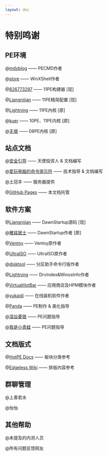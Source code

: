 ```yaml
---
layout: doc
---
```

# 特别鸣谢
## PE环境
@[mdyblog](http://bbs.wuyou.net/home.php?mod=space&uid=436204) —— PECMD作者<br>

@[slore](http://bbs.wuyou.net/home.php?mod=space&uid=166812) —— WinXShell作者<br>

@[826773297](http://bbs.wuyou.net/forum.php?mod=viewthread&tid=433820)  —— 11PE构建器 [现]<br>

@[Liangnijian](http://www.fengpe.top) —— 11PE精简配置 [现]<br>

@[Lightning](http://bbs.wuyou.net/home.php?mod=space&uid=757909)  —— 11PE内核 [原]<br>

@[kuer](http://bbs.wuyou.net/home.php?mod=space&uid=803382) —— 10PE、11PE内核 [原]<br>

@[无垠](http://bbs.wuyou.net/home.php?mod=space&uid=88517) —— 08PE内核 [原]
## 站点文档
@[安全引导](https://space.bilibili.com/556346041) —— 天使投资人 & 文档编写<br>

@[爱玩电脑的命令提示符](https://glasspe.cn) —— 技术指导 & 文档编写<br>

@土冠丰 —— 服务器提供<br>

@[GitHub Pages](https://github.com) —— 本文档托管
## 软件方案
@[Liangnijian](http://www.fengpe.top) —— DawnStartup源码 [现]<br>

@[雅铭居士](https://www.wk78.com/?2) —— DawnStartup作者 [原]<br>

@[Ventoy](https://ventoy.net) —— Ventoy原作者<br>

@[UltraISO](https://cn.ultraiso.net/) —— UltraISO原作者<br>

@[disktool](http://bbs.wuyou.net/home.php?mod=space&uid=553619) —— 分区助手命令行版作者<br>

@[Lightning](http://bbs.wuyou.net/home.php?mod=space&uid=757909) —— DrvIndex&WinosInfo作者<br>

@[VirtualHotBar](https://blog.hotpe.top) —— 应用商店及HPM模块作者<br>

@[yukaidi](https://yukaidi.top) —— 在线装机软件作者

@[Panda](https://www.pandadatech.cn) —— PE制作 & 美化指导

@[深谷憂狼](http://bbs.wuyou.net/?485210) —— PE问题指导

@[我是小青蛙](http://bbs.wuyou.net/?752347) —— PE问题指导
## 文档版式
@[HotPE Docs](https://docs.hotpe.top/) —— 板块分类参考<br>

@[Edgeless Wiki](https://wiki.edgeless.top/v2/) —— 排版内容参考
## 群聊管理
@上善若水

@怡怡
## 其他帮助
@未提及的内测人员

@所有问题反馈网友